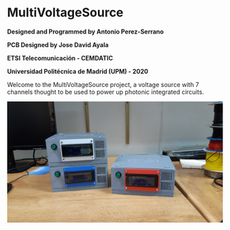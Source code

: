 # MultiVoltageSource

<b> Designed and Programmed by Antonio Perez-Serrano </b> 

<b> PCB Designed by Jose David Ayala </b> 

<b> ETSI Telecomunicación - CEMDATIC </b>

<b> Universidad Politécnica de Madrid (UPM) - 2020</b>

Welcome to the MultiVoltageSource project, a voltage source with 7 channels thought to be used to power up photonic integrated circuits.

<img src="images/Sources.jpg"
     title="MultiVoltageSources finished and ready to work.">
